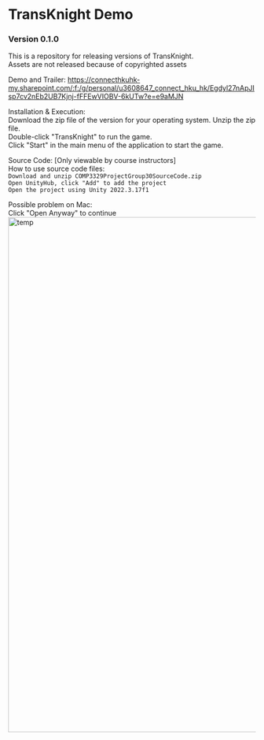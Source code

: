 # TransKnight Demo
### Version 0.1.0

This is a repository for releasing versions of TransKnight.<br>
Assets are not released because of copyrighted assets<br>

Demo and Trailer: https://connecthkuhk-my.sharepoint.com/:f:/g/personal/u3608647_connect_hku_hk/Egdyl27nApJIsp7cv2nEb2UB7Kjnj-fFFEwVIOBV-6kUTw?e=e9aMJN
<br>

Installation & Execution:<br>
Download the zip file of the version for your operating system. Unzip the zip file. <br>
Double-click "TransKnight" to run the game.<br>
Click "Start" in the main menu of the application to start the game.<br>

Source Code: [Only viewable by course instructors]<br>
How to use source code files:<br>
    `Download and unzip COMP3329ProjectGroup30SourceCode.zip`<br>
    `Open UnityHub, click "Add" to add the project`<br>
    `Open the project using Unity 2022.3.17f1`<br>


Possible problem on Mac:<br>
Click "Open Anyway" to continue
<img width="1047" alt="temp" src="https://github.com/Aaron-AA0721/COMP3329Project/assets/116526310/245249ae-bb20-428b-9603-a425af1ca715">

